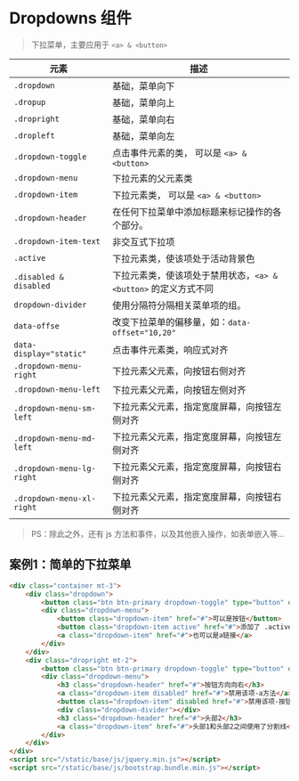 # Dropdowns 组件

> 下拉菜单，主要应用于 `<a> & <button>`

| 元素                      | 描述                                                            |
| ------------------------- | --------------------------------------------------------------- |
| `.dropdown`               | 基础，菜单向下                                                  |
| `.dropup`                 | 基础，菜单向上                                                  |
| `.dropright`              | 基础，菜单向右                                                  |
| `.dropleft`               | 基础，菜单向左                                                  |
| `.dropdown-toggle`        | 点击事件元素的类， 可以是 `<a> & <button>`                      |
| `.dropdown-menu`          | 下拉元素的父元素类                                              |
| `.dropdown-item`          | 下拉元素类， 可以是 `<a> & <button>`                            |
| `.dropdown-header`        | 在任何下拉菜单中添加标题来标记操作的各个部分。                  |
| `.dropdown-item-text`     | 非交互式下拉项                                                  |
| `.active`                 | 下拉元素类，使该项处于活动背景色                                |
| `.disabled & disabled`    | 下拉元素类，使该项处于禁用状态，`<a> & <button>` 的定义方式不同 |
| `dropdown-divider`        | 使用分隔符分隔相关菜单项的组。                                  |
| `data-offse`              | 改变下拉菜单的偏移量，如：`data-offset="10,20"`                 |
| `data-display="static"`   | 点击事件元素类，响应式对齐                                      |
| `.dropdown-menu-right`    | 下拉元素父元素，向按钮右侧对齐                                  |
| `.dropdown-menu-left`     | 下拉元素父元素，向按钮左侧对齐                                  |
| `.dropdown-menu-sm-left`  | 下拉元素父元素，指定宽度屏幕，向按钮左侧对齐                    |
| `.dropdown-menu-md-left`  | 下拉元素父元素，指定宽度屏幕，向按钮左侧对齐                    |
| `.dropdown-menu-lg-right` | 下拉元素父元素，指定宽度屏幕，向按钮右侧对齐                    |
| `.dropdown-menu-xl-right` | 下拉元素父元素，指定宽度屏幕，向按钮右侧对齐                    |

> PS：除此之外，还有 js 方法和事件，以及其他嵌入操作，如表单嵌入等...

## 案例1：简单的下拉菜单

```html
<div class="container mt-3">
    <div class="dropdown">
        <button class="btn btn-primary dropdown-toggle" type="button" data-toggle="dropdown"><i class="badge badge-warning">按钮</i> 下拉菜单</button>
        <div class="dropdown-menu">
            <button class="dropdown-item" href="#">可以是按钮</button>
            <button class="dropdown-item active" href="#">添加了 .active 类</button>
            <a class="dropdown-item" href="#">也可以是a链接</a>
        </div>
    </div>
    <div class="dropright mt-2">
        <button class="btn btn-primary dropdown-toggle" type="button" data-toggle="dropdown"><i class="badge badge-warning">a链接</i> 下拉菜单</button>
        <div class="dropdown-menu">
            <h3 class="dropdown-header" href="#">按钮方向向右</h3>
            <a class="dropdown-item disabled" href="#">禁用该项-a方法</a>
            <button class="dropdown-item" disabled href="#">禁用该项-按钮方法</button>
            <div class="dropdown-divider"></div>
            <h3 class="dropdown-header" href="#">头部2</h3>
            <a class="dropdown-item" href="#">头部1和头部2之间使用了分割线</a>
        </div>
    </div>
</div>
<script src="/static/base/js/jquery.min.js"></script>
<script src="/static/base/js/bootstrap.bundle.min.js"></script>
```
